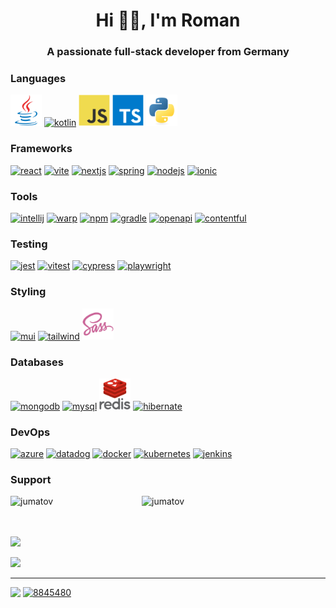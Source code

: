 <h1 align="center">Hi 👋🏼, I'm Roman</h1>
<h3 align="center">A passionate full-stack developer from Germany</h3>

<h3>Languages</h3>
<a href="https://www.java.com" target="_blank" rel="noreferrer"> <img
  src="https://raw.githubusercontent.com/devicons/devicon/master/icons/java/java-original.svg" alt="java" width="50"
  height="50" /></a>
<a href="https://kotlinlang.org" target="_blank" rel="noreferrer"> <img
  src="https://www.vectorlogo.zone/logos/kotlinlang/kotlinlang-icon.svg" alt="kotlin" width="50" height="50" /></a>
<a href="https://developer.mozilla.org/en-US/docs/Web/JavaScript" target="_blank" rel="noreferrer"> <img
  src="https://raw.githubusercontent.com/devicons/devicon/master/icons/javascript/javascript-original.svg"
  alt="javascript" width="50" height="50" /></a>
<a href="https://www.typescriptlang.org/" target="_blank" rel="noreferrer"> <img
  src="https://raw.githubusercontent.com/devicons/devicon/master/icons/typescript/typescript-original.svg"
  alt="typescript" width="50" height="50" /></a>
<a href="https://www.python.org" target="_blank" rel="noreferrer"> <img
  src="https://raw.githubusercontent.com/devicons/devicon/master/icons/python/python-original.svg" alt="python"
  width="50" height="50" /></a>

<h3>Frameworks</h3>
<a href="https://reactjs.org/" target="_blank" rel="noreferrer"> <img
  src="https://github.com/user-attachments/assets/4feaf53b-b272-46ab-ad36-350bbf980a33" alt="react"
  width="50" height="50" /></a>
<a href="https://vite.dev/" target="_blank" rel="noreferrer"> <img
  src="https://github.com/user-attachments/assets/6037b395-4dc7-4525-8251-e6a766308c7e" alt="vite" width="50" height="50" /></a>
<a href="https://nextjs.org/" target="_blank" rel="noreferrer"> <img
  src="https://github.com/user-attachments/assets/d824123d-7c74-4c4b-87e2-66ceb9b485a9" alt="nextjs" width="50" height="50" /></a>
<a href="https://spring.io/" target="_blank" rel="noreferrer"> <img
  src="https://www.vectorlogo.zone/logos/springio/springio-icon.svg" alt="spring" width="50" height="50" /></a>
<a href="https://nodejs.org" target="_blank" rel="noreferrer"> <img
  src="https://github.com/user-attachments/assets/55303be5-2ee8-461f-816c-5ec3a1e417b2" alt="nodejs"
  width="50" height="50" /></a>
<a href="https://ionicframework.com" target="_blank" rel="noreferrer"> <img
  src="https://github.com/user-attachments/assets/54046848-7088-4852-9806-411d86444835" alt="ionic" width="50" height="50" /></a>

<h3>Tools</h3>
<a href="https://www.jetbrains.com/idea/" target="_blank" rel="noreferrer"> <img
  src="https://github.com/user-attachments/assets/5f22cc92-3878-43f6-ad1a-5c47f129a9be" alt="intellij" width="50" height="50" /></a>
<a href="https://www.warp.dev/" target="_blank" rel="noreferrer"> <img
  src="https://github.com/user-attachments/assets/0bdd28ce-599f-4b86-8857-80c86a907b4a" alt="warp" width="50" height="50" /></a>
<a href="https://www.npmjs.com/" target="_blank" rel="noreferrer"> <img
  src="https://github.com/user-attachments/assets/e330ee38-4187-439c-b7b6-cb53939d17ae" alt="npm" width="50" height="50" /></a>
<a href="https://gradle.com/" target="_blank" rel="noreferrer"> <img
  src="https://github.com/user-attachments/assets/ceb393f1-787e-43be-8033-f76353a4005c" alt="gradle" width="50" height="50" /></a>
<a href="https://www.openapis.org/" target="_blank" rel="noreferrer"> <img
  src="https://github.com/user-attachments/assets/53505c15-22df-4514-867f-65efa216ff1b" alt="openapi" width="50" height="50" /></a>
<a href="https://www.contentful.com/" target="_blank" rel="noreferrer"> <img
  src="https://github.com/user-attachments/assets/b6ef4094-74dd-49b7-b9de-399a11180f1e" alt="contentful" width="50" height="50" /></a>

<h3>Testing</h3>
<a href="https://jestjs.io" target="_blank" rel="noreferrer"> <img
  src="https://www.vectorlogo.zone/logos/jestjsio/jestjsio-icon.svg" alt="jest" width="50" height="50" /></a>
<a href="https://vitest.dev/" target="_blank" rel="noreferrer"> <img
  src="https://github.com/user-attachments/assets/daaed140-0fd7-49a5-baa4-e6f37bb23131" alt="vitest" width="50" height="50" /></a>
<a href="https://www.cypress.io" target="_blank" rel="noreferrer"> <img
  src="https://github.com/user-attachments/assets/93654eb0-d0c8-4f46-b7ac-6b66e48b1eba"
  alt="cypress" width="50" height="50" /></a>
<a href="https://playwright.dev/" target="_blank" rel="noreferrer"> <img
  src="https://github.com/user-attachments/assets/91f90c96-2b23-453e-9404-3cc8dd699834"
  alt="playwright" width="50" height="50" /></a>

<h3>Styling</h3>
<a href="https://mui.com/" target="_blank" rel="noreferrer"> <img
  src="https://github.com/user-attachments/assets/4bf9dbbf-b813-4a0d-a828-7793ce282895" alt="mui" width="50" height="50" /></a>
<a href="https://tailwindcss.com/" target="_blank" rel="noreferrer"> <img
  src="https://github.com/user-attachments/assets/f7fa4f0f-c985-45a7-b925-5f8d5d403b2b" alt="tailwind" width="50" height="50" /></a>
<a href="https://sass-lang.com" target="_blank" rel="noreferrer"> <img
  src="https://raw.githubusercontent.com/devicons/devicon/master/icons/sass/sass-original.svg" alt="sass" width="50"
  height="50" /></a>

<h3>Databases</h3>
<a href="https://www.mongodb.com/" target="_blank" rel="noreferrer"> <img
  src="https://github.com/user-attachments/assets/1ac4cffd-9f1e-47e7-8e7c-d936288cb6fa"
  alt="mongodb" width="50" height="50" /></a>
<a href="https://www.mysql.com/" target="_blank" rel="noreferrer"> <img
  src="https://github.com/user-attachments/assets/6dc31399-741d-484e-bf0a-f1f78fba8427" alt="mysql"
  width="50" height="50" /></a>
<a href="https://redis.io" target="_blank" rel="noreferrer"> <img
  src="https://raw.githubusercontent.com/devicons/devicon/master/icons/redis/redis-original-wordmark.svg" alt="redis"
  width="50" height="50" /></a>
<a href="https://hibernate.org/" target="_blank" rel="noreferrer"> <img
  src="https://github.com/user-attachments/assets/3423e389-63d3-4596-aab1-8f327e191be1" alt="hibernate"
  width="50" height="50" /></a>

<h3>DevOps</h3>
<a href="https://azure.microsoft.com/en-in/" target="_blank" rel="noreferrer"> <img
  src="https://github.com/user-attachments/assets/e6742457-f679-400a-9b0b-7957127a7de5" alt="azure" width="50" height="50" /></a>
<a href="https://www.datadoghq.com/" target="_blank" rel="noreferrer"> <img
  src="https://github.com/user-attachments/assets/03869c47-48f3-4f97-acf6-f0cb6e5d62f1" alt="datadog" width="50" height="50" /></a>
<a href="https://www.docker.com/" target="_blank" rel="noreferrer"> <img
  src="https://github.com/user-attachments/assets/a01f60ca-3849-4136-a887-8b710055947a" alt="docker"
  width="50" height="50" /></a>
<a href="https://kubernetes.io" target="_blank" rel="noreferrer"> <img
  src="https://www.vectorlogo.zone/logos/kubernetes/kubernetes-icon.svg" alt="kubernetes" width="50" height="50" /></a>
<a href="https://www.jenkins.io" target="_blank" rel="noreferrer">
  <img src="https://www.vectorlogo.zone/logos/jenkins/jenkins-icon.svg" alt="jenkins" width="50" height="50" /></a>

<h3>Support</h3>
<p><a href="https://ko-fi.com/jumatov"> <img align="left" src="https://cdn.ko-fi.com/cdn/kofi3.png?v=3" height="50" width="210" alt="jumatov" /></a></p>
<p><a href="https://paypal.me/Jumatov/10"> <img align="left" src="https://github.com/user-attachments/assets/51021e40-3af5-4e9c-a9c7-95795206c6c6" height="50" width="210" alt="jumatov" /></a></p><br/><br/><br/>

![](https://github-readme-streak-stats.herokuapp.com/?user=sm3sher&theme=dark&hide_border=true)

![](https://github-profile-trophy.vercel.app/?username=sm3sher&theme=radical&no-frame=true&no-bg=true&margin-w=4)


---
[![](https://visitcount.itsvg.in/api?id=sm3sher&icon=10&color=12)](https://visitcount.itsvg.in)
<a href="https://stackoverflow.com/users/8845480" target="blank"><img align="top" src="https://raw.githubusercontent.com/rahuldkjain/github-profile-readme-generator/master/src/images/icons/Social/stack-overflow.svg" alt="8845480" height="24" width="32" /></a>
